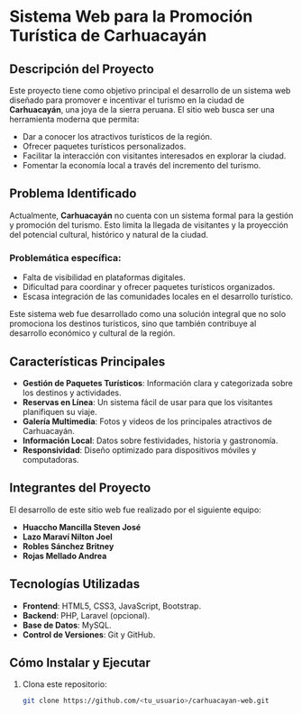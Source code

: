 # Sistema Web para la Promoción Turística de Carhuacayán  

## Descripción del Proyecto  
Este proyecto tiene como objetivo principal el desarrollo de un sistema web diseñado para promover e incentivar el turismo en la ciudad de **Carhuacayán**, una joya de la sierra peruana. El sitio web busca ser una herramienta moderna que permita:  
- Dar a conocer los atractivos turísticos de la región.  
- Ofrecer paquetes turísticos personalizados.  
- Facilitar la interacción con visitantes interesados en explorar la ciudad.  
- Fomentar la economía local a través del incremento del turismo.  

## Problema Identificado  
Actualmente, **Carhuacayán** no cuenta con un sistema formal para la gestión y promoción del turismo. Esto limita la llegada de visitantes y la proyección del potencial cultural, histórico y natural de la ciudad.  
### Problemática específica:  
- Falta de visibilidad en plataformas digitales.  
- Dificultad para coordinar y ofrecer paquetes turísticos organizados.  
- Escasa integración de las comunidades locales en el desarrollo turístico.  

Este sistema web fue desarrollado como una solución integral que no solo promociona los destinos turísticos, sino que también contribuye al desarrollo económico y cultural de la región.  

## Características Principales  
- **Gestión de Paquetes Turísticos**: Información clara y categorizada sobre los destinos y actividades.  
- **Reservas en Línea**: Un sistema fácil de usar para que los visitantes planifiquen su viaje.  
- **Galería Multimedia**: Fotos y videos de los principales atractivos de Carhuacayán.  
- **Información Local**: Datos sobre festividades, historia y gastronomía.  
- **Responsividad**: Diseño optimizado para dispositivos móviles y computadoras.  

## Integrantes del Proyecto  
El desarrollo de este sitio web fue realizado por el siguiente equipo:  
- **Huaccho Mancilla Steven José**  
- **Lazo Maraví Nilton Joel**  
- **Robles Sánchez Britney**  
- **Rojas Mellado Andrea**  

## Tecnologías Utilizadas  
- **Frontend**: HTML5, CSS3, JavaScript, Bootstrap.  
- **Backend**: PHP, Laravel (opcional).  
- **Base de Datos**: MySQL.  
- **Control de Versiones**: Git y GitHub.  

## Cómo Instalar y Ejecutar  
1. Clona este repositorio:  
   ```bash
   git clone https://github.com/<tu_usuario>/carhuacayan-web.git
